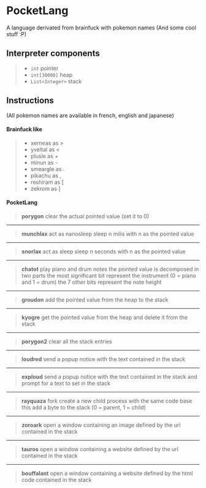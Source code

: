 # PocketLang
A language derivated from brainfuck with pokemon names (And some cool stuff :P)

## Interpreter components
> - `int` pointer
> - `int[30000]` heap
> - `List<Integer>` stack

## Instructions
(All pokemon names are available in french, english and japanese)
#### Brainfuck like
> - xerneas as >
> - yveltal as <
> - plusle as +
> - minun as -
> - smeargle as .
> - pikachu as ,
> - reshiram as [
> - zekrom as ]

#### PocketLang
>**porygon**
>clear the actual pointed value (set it to 0)

----------

>**munchlax**
>act as nanosleep
>sleep n milis with n as the pointed value

----------

>**snorlax**
>act as sleep
>sleep n seconds with n as the pointed value

----------

>**chatot**
>play piano and drum notes
>the pointed value is decomposed in two parts
>the most significant bit represent the instrument (0 = piano and 1 = drum)
>the 7 other bits represent the note height

----------

>**groudon**
>add the pointed value from the heap to the stack

----------

>**kyogre**
>get the pointed value from the heap and delete it from the stack

----------

>**porygon2**
>clear all the stack entries

----------

>**loudred**
>send a popup notice with the text contained in the stack

----------

>**exploud**
>send a popup notice with the text contained in the stack and prompt for a text to set in the stack

----------

>**rayquaza**
>fork
>create a new child process with the same code base
>this add a byte to the stack (0 = parent, 1 = child)

----------

>**zoroark**
>open a window containing an image defined by the url contained in the stack


----------

>**tauros**
>open a window containing a website defined by the url contained in the stack

----------

>**bouffalant**
>open a window containing a website defined by the html code contained in the stack